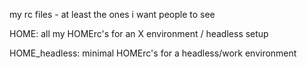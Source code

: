 my rc files - at least the ones i want people to see

HOME: all my HOMErc's for an X environment / headless setup

HOME_headless: minimal HOMErc's for a headless/work environment

